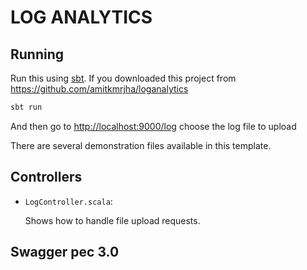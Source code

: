 # LOG ANALYTICS


## Running

Run this using [sbt](http://www.scala-sbt.org/).  If you downloaded this project from <https://github.com/amitkmrjha/loganalytics>

```bash
sbt run
```

And then go to <http://localhost:9000/log> choose the log file to upload

There are several demonstration files available in this template.

## Controllers

- `LogController.scala`:

  Shows how to handle file upload requests.


## Swagger pec 3.0


